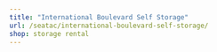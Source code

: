 ```yaml
---
title: "International Boulevard Self Storage"
url: /seatac/international-boulevard-self-storage/
shop: storage rental
---
```

